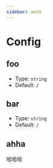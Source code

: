 ```yaml
---
sidebar: auto
---
```


# Config

## foo

- Type: `string`
- Default: `/`

## bar

- Type: `string`
- Default: `/`

## ahha

哈哈哈
